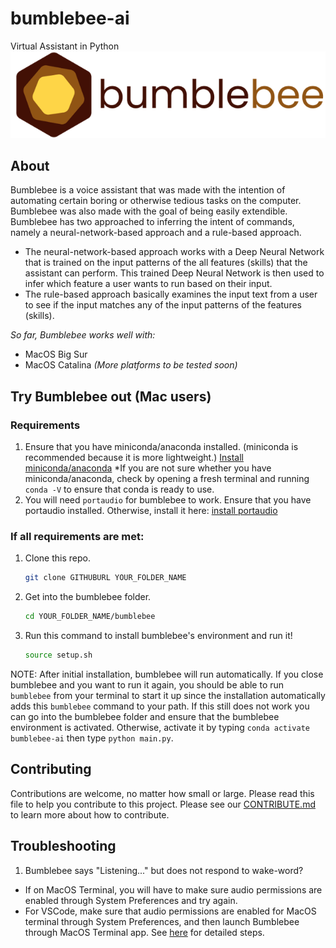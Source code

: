 # bumblebee-ai
Virtual Assistant in Python
![](images/bumblebee-logo.png)

## About
Bumblebee is a voice assistant that was made with the intention of automating certain boring or otherwise tedious tasks on the computer. Bumblebee was also made with the goal of being easily extendible. Bumblebee has two approached to inferring the intent of commands, namely a neural-network-based approach and a rule-based approach. 
* The neural-network-based approach works with a Deep Neural Network that is trained on the input patterns of the all features (skills) that the assistant can perform. This trained Deep Neural Network is then used to infer which feature a user wants to run based on their input.
* The rule-based approach basically examines the input text from a user to see if the input matches any of the input patterns of the features (skills).

*So far, Bumblebee works well with:*
   - MacOS Big Sur
   - MacOS Catalina
   *(More platforms to be tested soon)*

## Try Bumblebee out (Mac users)
### Requirements
1) Ensure that you have miniconda/anaconda installed. (miniconda is recommended because it is more lightweight.) [Install miniconda/anaconda](https://docs.conda.io/projects/continuumio-conda/en/latest/user-guide/install/macos.html)
 *If you are not sure whether you have miniconda/anaconda, check by opening a fresh terminal and running ```conda -V``` to ensure that conda is ready to use.
2) You will need ```portaudio``` for bumblebee to work. Ensure that you have portaudio installed. Otherwise, install it here: [install portaudio](https://formulae.brew.sh/formula/portaudio)

### If all requirements are met:
1) Clone this repo. 
   ```bash
   git clone GITHUBURL YOUR_FOLDER_NAME
   ```
2) Get into the bumblebee folder. 
   ```bash
   cd YOUR_FOLDER_NAME/bumblebee
   ```
3) Run this command to install bumblebee's environment and run it!
   ```bash
   source setup.sh
   ```

NOTE: After initial installation, bumblebee will run automatically. If you close bumblebee and you want to run it again, you should be able to run `bumblebee` from your terminal to start it up since the installation automatically adds this `bumblebee` command to your path. If this still does not work you can go into the bumblebee folder and ensure that the bumblebee environment is activated. Otherwise, activate it by typing ```conda activate bumblebee-ai``` then type ```python main.py```.

## Contributing
Contributions are welcome, no matter how small or large. Please read this file to help you contribute to this project. Please see our [CONTRIBUTE.md](/CONTRIBUTING.md) to learn more about how to contribute.

## Troubleshooting
1. Bumblebee says "Listening..." but does not respond to wake-word? 
  - If on MacOS Terminal, you will have to make sure audio permissions are enabled through System Preferences and try again.
  - For VSCode, make sure that audio permissions are enabled for MacOS terminal through System Preferences, and then launch Bumblebee through MacOS Terminal app. See [here](https://github.com/microsoft/vscode/issues/95062#issuecomment-625553211) for detailed steps.
